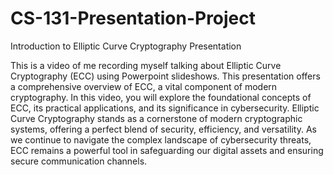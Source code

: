 # CS-131-Presentation-Project

Introduction to Elliptic Curve Cryptography Presentation

This is a video of me recording myself talking about Elliptic Curve Cryptography (ECC) using Powerpoint slideshows. This presentation offers a comprehensive overview of ECC, a vital component of modern cryptography. In this video, you will explore the foundational concepts of ECC, its practical applications, and its significance in cybersecurity. Elliptic Curve Cryptography stands as a cornerstone of modern cryptographic systems, offering a perfect blend of security, efficiency, and versatility. As we continue to navigate the complex landscape of cybersecurity threats, ECC remains a powerful tool in safeguarding our digital assets and ensuring secure communication channels.
